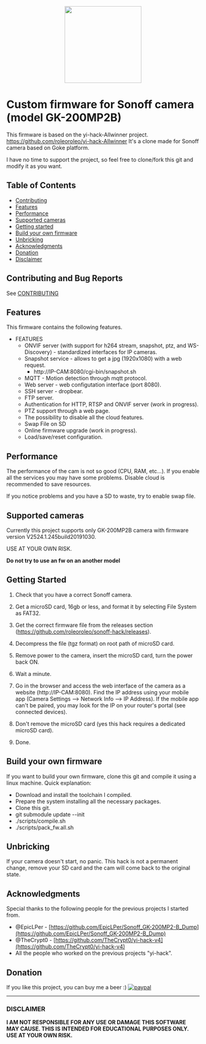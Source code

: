 <p align="center">
	<img height="200" src="https://user-images.githubusercontent.com/39277388/90162474-f5629b80-dd94-11ea-874b-74e6b15424b6.png">
</p>

# Custom firmware for Sonoff camera (model GK-200MP2B)

This firmware is based on the yi-hack-Allwinner project.
https://github.com/roleoroleo/yi-hack-Allwinner
It's a clone made for Sonoff camera based on Goke platform.

I have no time to support the project, so feel free to clone/fork this git and modify it as you want.

## Table of Contents

- [Contributing](#contributing-and-bug-reports)
- [Features](#features)
- [Performance](#performance)
- [Supported cameras](#supported-cameras)
- [Getting started](#getting-started)
- [Build your own firmware](#build-your-own-firmware)
- [Unbricking](#unbricking)
- [Acknowledgments](#acknowledgments)
- [Donation](#donation)
- [Disclaimer](#disclaimer)

## Contributing and Bug Reports
See [CONTRIBUTING](CONTRIBUTING.md)

## Features
This firmware contains the following features.

- FEATURES
  - ONVIF server (with support for h264 stream, snapshot, ptz, and WS-Discovery) - standardized interfaces for IP cameras.
  - Snapshot service - allows to get a jpg (1920x1080) with a web request.
    - http://IP-CAM:8080/cgi-bin/snapshot.sh
  - MQTT - Motion detection through mqtt protocol.
  - Web server - web configutation interface (port 8080).
  - SSH server - dropbear.
  - FTP server.
  - Authentication for HTTP, RTSP and ONVIF server (work in progress).
  - PTZ support through a web page.
  - The possibility to disable all the cloud features.
  - Swap File on SD
  - Online firmware upgrade (work in progress).
  - Load/save/reset configuration.

## Performance

The performance of the cam is not so good (CPU, RAM, etc...).
If you enable all the services you may have some problems.
Disable cloud is recommended to save resources.

If you notice problems and you have a SD to waste, try to enable swap file.

## Supported cameras

Currently this project supports only GK-200MP2B camera with firmware version V2524.1.245build20191030.

USE AT YOUR OWN RISK.

**Do not try to use an fw on an another model**

## Getting Started
1. Check that you have a correct Sonoff camera.

2. Get a microSD card, 16gb or less, and format it by selecting File System as FAT32.

3. Get the correct firmware file from the releases section (https://github.com/roleoroleo/sonoff-hack/releases).

4. Decompress the file (tgz format) on root path of microSD card.

5. Remove power to the camera, insert the microSD card, turn the power back ON.

6. Wait a minute.

7. Go in the browser and access the web interface of the camera as a website (http://IP-CAM:8080). Find the IP address using your mobile app (Camera Settings --> Network Info --> IP Address). If the mobile app can't be paired, you may look for the IP on your router's portal (see connected devices).

8. Don't remove the microSD card (yes this hack requires a dedicated microSD card).

9. Done.

## Build your own firmware
If you want to build your own firmware, clone this git and compile it using a linux machine.
Quick explanation:
- Download and install the toolchain I compiled.
- Prepare the system installing all the necessary packages.
- Clone this git.
- git submodule update --init
- ./scripts/compile.sh
- ./scripts/pack_fw.all.sh

## Unbricking
If your camera doesn't start, no panic.
This hack is not a permanent change, remove your SD card and the cam will come back to the original state.

## Acknowledgments
Special thanks to the following people for the previous projects I started from.
- @EpicLPer - [https://github.com/EpicLPer/Sonoff_GK-200MP2-B_Dump](https://github.com/EpicLPer/Sonoff_GK-200MP2-B_Dump)
- @TheCrypt0 - [https://github.com/TheCrypt0/yi-hack-v4](https://github.com/TheCrypt0/yi-hack-v4)
- All the people who worked on the previous projects "yi-hack".

## Donation
If you like this project, you can buy me a beer :) 
[![paypal](https://www.paypalobjects.com/en_US/i/btn/btn_donateCC_LG.gif)](https://www.paypal.com/cgi-bin/webscr?cmd=_donations&business=JBYXDMR24FW7U&currency_code=EUR&source=url)

---
### DISCLAIMER
**I AM NOT RESPONSIBLE FOR ANY USE OR DAMAGE THIS SOFTWARE MAY CAUSE. THIS IS INTENDED FOR EDUCATIONAL PURPOSES ONLY. USE AT YOUR OWN RISK.**
